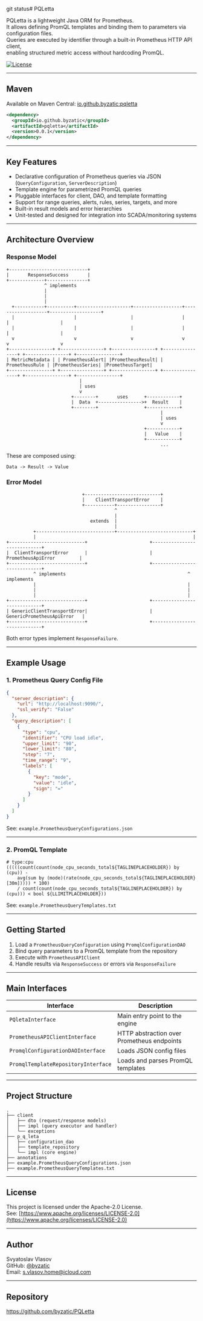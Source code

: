 git status# PQLetta

PQLetta is a lightweight Java ORM for Prometheus.  
It allows defining PromQL templates and binding them to parameters via configuration files.  
Queries are executed by identifier through a built-in Prometheus HTTP API client,  
enabling structured metric access without hardcoding PromQL.

[![License](https://img.shields.io/badge/license-Apache--2.0-blue.svg)](https://www.apache.org/licenses/LICENSE-2.0)

---

## Maven

Available on Maven Central:
[io.github.byzatic:pqletta](https://search.maven.org/artifact/io.github.byzatic/pqletta)

```xml
<dependency>
  <groupId>io.github.byzatic</groupId>
  <artifactId>pqletta</artifactId>
  <version>0.0.1</version>
</dependency>
```

---

## Key Features

- Declarative configuration of Prometheus queries via JSON (`QueryConfiguration`, `ServerDescription`)
- Template engine for parametrized PromQL queries
- Pluggable interfaces for client, DAO, and template formatting
- Support for range queries, alerts, rules, series, targets, and more
- Built-in result models and error hierarchies
- Unit-tested and designed for integration into SCADA/monitoring systems

---

## Architecture Overview

### Response Model

```text
+-----------------------------+
|       ResponseSuccess       |
+-------------+---------------+
              ^ implements
              |
              |
              |
  +-----------+----------+--------------------+------------------+-------------------+-------------------+
  |                      |                    |                  |                   |                   |
  |                      |                    |                  |                   |                   |
  v                      v                    v                  v                   v                   v
+----------------+ +----------------+ +----------------+ +----------------+ +----------------+ +----------------+
| MetricMetadata | | PrometheusAlert| |PrometheusResult| | PrometheusRule | |PrometheusSeries| |PrometheusTarget|
+----------------+ +----------------+ +----------------+ +----------------+ +----------------+ +----------------+
                           |
                           | uses
                           v
                        +--------+       uses      +------------+
                        |  Data  +---------------->+  Result    |
                        +--------+                 +------------+
                                                         |
                                                         | uses
                                                         v
                                                   +------------+
                                                   |   Value    |
                                                   +------------+
                                                         ...
```

These are composed using:

```
Data -> Result -> Value
```

### Error Model

```text
                            +----------------------------+
                            |    ClientTransportError    |
                            +-----------+----------------+
                                        ^
                                        |
                               extends  |
                                        |
          +-----------------------------+----------------------------+
          |                                                          |
+----------------------------+                       +-----------------------------+
|  ClientTransportError      |                       |  PrometheusApiError         |
+----------------------------+                       +-----------------------------+
          ^ implements                                             ^ implements
          |                                                        |
          |                                                        |
          |                                                        |
+----------------------------+                       +-----------------------------+
| GenericClientTransportError|                       | GenericPrometheusApiError   |
+----------------------------+                       +-----------------------------+
```

Both error types implement `ResponseFailure`.

---

## Example Usage

### 1. Prometheus Query Config File

```json
{
  "server_description": {
    "url": "http://localhost:9090/",
    "ssl_verify": "False"
  },
  "query_description": [
    {
      "type": "cpu",
      "identifier": "CPU load idle",
      "upper_limit": "90",
      "lower_limit": "80",
      "step": "7",
      "time_range": "9",
      "labels": [
        {
          "key": "mode",
          "value": "idle",
          "sign": "="
        }
      ]
    }
  ]
}
```

See: `example.PrometheusQueryConfigurations.json`

---

### 2. PromQL Template

```promql
# type:cpu
(((((count(count(node_cpu_seconds_total${TAGLINEPLACEHOLDER}) by (cpu)) - 
    avg(sum by (mode)(rate(node_cpu_seconds_total${TAGLINEPLACEHOLDER}[30m])))) * 100)
    / count(count(node_cpu_seconds_total${TAGLINEPLACEHOLDER}) by (cpu))) < bool ${LLIMITPLACEHOLDER}))
```

See: `example.PrometheusQueryTemplates.txt`

---

## Getting Started

1. Load a `PrometheusQueryConfiguration` using `PromqlConfigurationDAO`
2. Bind query parameters to a PromQL template from the repository
3. Execute with `PrometheusAPIClient`
4. Handle results via `ResponseSuccess` or errors via `ResponseFailure`

---

## Main Interfaces

| Interface                         | Description                                  |
|----------------------------------|----------------------------------------------|
| `PQletaInterface`                | Main entry point to the engine               |
| `PrometheusAPIClientInterface`   | HTTP abstraction over Prometheus endpoints   |
| `PromqlConfigurationDAOInterface` | Loads JSON config files                      |
| `PromqlTemplateRepositoryInterface` | Loads and parses PromQL templates           |

---

## Project Structure

```text
.
├── client
│   ├── dto (request/response models)
│   ├── impl (query executor and handler)
│   └── exceptions
├── p_q_leta
│   ├── configuration_dao
│   ├── template_repository
│   └── impl (core engine)
├── annotations
├── example.PrometheusQueryConfigurations.json
├── example.PrometheusQueryTemplates.txt
```

---

## License

This project is licensed under the Apache-2.0 License.  
See: [https://www.apache.org/licenses/LICENSE-2.0](https://www.apache.org/licenses/LICENSE-2.0)

---

## Author

Svyatoslav Vlasov  
GitHub: [@byzatic](https://github.com/byzatic)  
Email: s.vlasov.home@icloud.com

---

## Repository

https://github.com/byzatic/PQLetta
